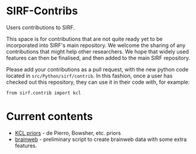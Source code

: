 # SIRF-Contribs
Users contributions to SIRF.

This space is for contributions that are not quite ready yet to be incorporated into SIRF's main repository. We welcome the sharing of any contributions that might help other researchers. We hope that widely used features can then be finalised, and then added to the main SIRF repository.

Please add your contributions as a pull request, with the new python code located in `src/Python/sirf/contrib`. In this fashion, once a user has checked out this repository, they can use it in their code with, for example:

```
from sirf.contrib import kcl
```

# Current contents

 - [KCL priors](./src/Python/sirf/contrib/kcl) - de Pierro, Bowsher, etc. priors
 - [brainweb](./src/Python/sirf/contrib/brainweb-utilities) - preliminary script to create brainweb data with some extra features.
